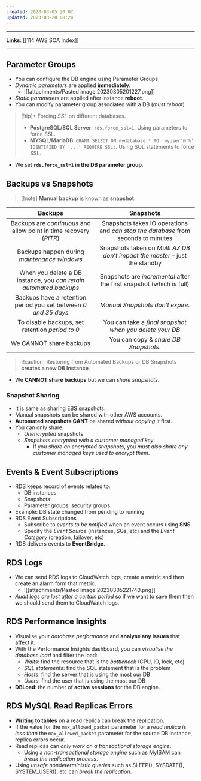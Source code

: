 ```yaml
---
created: 2023-03-05 20:07
updated: 2023-03-20 08:24
---
```

---
**Links**: [[114 AWS SOA Index]]

---
## Parameter Groups
- You can configure the DB engine using Parameter Groups
- *Dynamic parameters* are applied **immediately**.
	- ![[attachments/Pasted image 20230305201227.png]]
- *Static parameters* are applied after instance **reboot**.
- You can modify parameter group associated with a DB (*must reboot*)

> [!tip]+ Forcing *SSL* on different databases.
> - **PostgreSQL/SQL Server**: `rds.force_ssl=1`. Using parameters to force SSL.
> - **MYSQL/MariaDB**: `GRANT SELECT ON mydatabase.* TO 'myuser'@'%' IDENTIFIED BY '...' REQUIRE SSL;`. Using SQL statements to force SSL.

- We set **`rds.force_ssl=1` in the DB parameter group**.

## Backups vs Snapshots
> [!note] **Manual backup** is known as **snapshot**.

|                              Backups                               |                                     Snapshots                                     |
|:------------------------------------------------------------------:|:---------------------------------------------------------------------------------:|
| Backups are *continuous* and allow point in time recovery (*PITR*) | Snapshots takes IO operations and *can stop the database* from seconds to minutes |
|            Backups happen during *maintenance windows*             |    Snapshots taken on *Multi AZ DB don’t impact the master* – just the standby    |
| When you delete a DB instance, you *can retain automated backups*  |       Snapshots are *incremental* after the first snapshot (which is full)        |
|  Backups have a retention period you set between *0 and 35 days*   |                         *Manual Snapshots don’t expire*.                          |
|          To disable backups, set retention *period to 0*           |              You can take a *final snapshot when you delete your DB*              |
|                      We CANNOT share backups                       |                       You can copy & *share DB Snapshots*.                        |

> [!caution] Restoring from Automated Backups or DB Snapshots **creates a new DB Instance**.

- We **CANNOT share backups** but we can *share snapshots*.

### Snapshot Sharing
- It is same as sharing EBS snapshots.
- Manual snapshots can be shared with other AWS accounts.
- **Automated snapshots CANT** be shared *without copying* it first.
- You can only share:
	- *Unencrypted* snapshots 
	- *Snapshots encrypted with a customer managed key*.
		- If you *share an encrypted snapshots*, you *must also share any customer managed keys used to encrypt them*.

## Events & Event Subscriptions
- RDS keeps record of events related to:
	- DB instances
	- Snapshots
	- Parameter groups, security groups.
- Example: DB state changed from pending to running
- RDS Event Subscriptions
	- Subscribe to *events to be notified* when an event occurs using **SNS**.
	- Specify the *Event Source* (instances, SGs, etc) and the *Event Category* (creation, failover, etc)
- RDS delivers events to **EventBridge**.

## RDS Logs
- We can send RDS logs to CloudWatch logs, create a metric and then create an alarm form that metric.
	- ![[attachments/Pasted image 20230305221740.png]]
- *Audit logs are lost after a certain period* so if we want to save them then we should send them to CloudWatch logs.

## RDS Performance Insights
- Visualise your *database performance* and **analyse any issues** that affect it.
- With the Performance Insights dashboard, you can *visualise the database load* and filter the load:
	- *Waits*: find the resource that is the *bottleneck* (CPU, IO, lock, etc)
	- *SQL statements*: find the SQL statement that is the problem
	- *Hosts*: find the server that is using the most our DB
	- *Users*: find the user that is using the most our DB
- **DBLoad**: the number of **active sessions** for the DB engine.

## RDS MySQL Read Replicas Errors
- **Writing to tables** on a read replica can break the replication.
- If the value for the `max_allowed_packet` parameter for a *read replica is less than* the `max_allowed_packet` parameter for the source DB instance, replica errors occur.
- Read replicas can *only work on a transactional storage engine*. 
	- Using a *non-transactional storage engine* such as MyISAM can *break the replication process*.
- Using *unsafe nondeterministic queries* such as SLEEP(), SYSDATE(), SYSTEM_USER(), etc can *break the replication*.